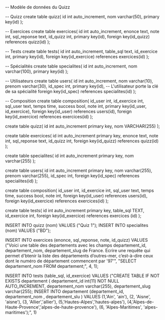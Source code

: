   -- Modèle de données du Quizz

-- Quizz
create table quizz(
  id int auto_increment,
  nom varchar(50),
  primary key(id)
);

-- Exercices
create table exercices(
  id int auto_increment,
  enonce text,
  note int,
  sql_reponse text,
  id_quizz int,
  primary key(id),
  foreign key(id_quizz) references quizz(id)
);

-- Tests
create table tests(
  id int auto_increment,
  table_sql text,
  id_exercice int,
  primary key(id),
  foreign key(id_exercice) references exercices(id)
);

-- Spécialités
create table specialites(
  id int auto_increment,
  nom varchar(100),
  primary key(id)
);

-- Utilisateurs
create table users(
  id int auto_increment,
  nom varchar(10),
  prenom varchar(30),
  id_spec int,
  primary key(id),
  -- L'utilisateur porte la clé de sa spécialité
  foreign key(id_spec) references specialites(id)
);


-- Composition
create table composition(
  id_user int,
  id_exercice int,
  sql_user text,
  temps time,
  success bool,
  note int,
  primary key(id_user, id_exercice),
  foreign key(id_user) references users(id),
  foreign key(id_exercice) references exercices(id)
);

create table quizz(
    id int auto_increment primary key,
    nom VARCHAR(255)
);
    
create table exercices(
    id int auto_increment primary key,
    enonce text,
    note int,
    sql_reponse text,
    id_quizz int,
    foreign key(id_quizz) references quizz(id)
);
    
create table specialites(
    id int auto_increment primary key,
    nom varchar(255)
);

create table users(
    id int auto_increment primary key,
    nom varchar(255),
    prenom varchar(255),
    id_spec int,
    foreign key(id_spec) references specialites(id)
);
  
create table composition(
    id_user int,
    id_exercice int,
    sql_user text,
    temps time,
    success bool,
    note int,
    foreign key(id_user) references users(id),
    foreign key(id_exercice) references exercices(id)
);
    
  create table tests(
    id int auto_increment primary key,
    table_sql  TEXT,
    id_exercice int,
    foreign key(id_exercice) references exercices (id)
);

INSERT INTO quizz (nom) VALUES ("Quiz 1");
INSERT INTO specialites (nom) VALUES ("BD");
  
INSERT INTO exercices (enonce, sql_reponse, note, id_quizz)
VALUES ("Voici une table des departements avec les champs departement_id, departement_nom, departement_slug de France. Ecrire une requête qui permet d'btenir la liste des départements d’outres-mer, c’est-à-dire ceux dont le numéro de département commencent par '97'", "SELECT departement_nom FROM departement;", 4, 1);

INSERT INTO tests (table_sql, id_exercice)
VALUES ("CREATE TABLE IF NOT EXISTS departement ( departement_id int(11) NOT NULL AUTO_INCREMENT, departement_nom varchar(255), departement_slug varchar(255); INSERT INTO departement (departement_id, departement_nom , departement_slu ) VALUES (1,'Ain', 'ain'), (2, 'Aisne', 'aisne'), (3, 'Allier','allier'), (5,'Hautes-Alpes','hautes-alpes'), (4,'Alpes-de-Haute-Provence','alpes-de-haute-provence'), (6, 'Alpes-Maritimes', 'alpes-maritimes');", 1)

